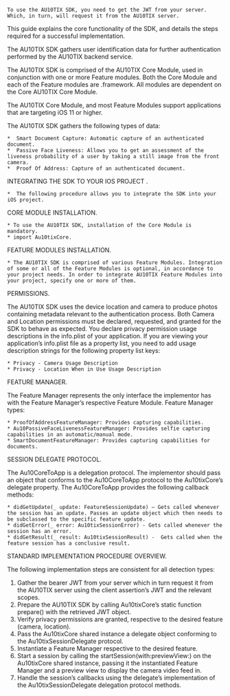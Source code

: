 
    To use the AU10TIX SDK, you need to get the JWT from your server. Which, in turn, will request it from the AU10TIX server.


This guide explains the core functionality of the SDK, and details the steps required for a successful implementation.

The AU10TIX SDK gathers user identification data for further authentication performed by the AU10TIX backend service. 

The AU10TIX SDK is comprised of the AU10TIX Core Module, used in conjunction with one or more Feature modules.
Both the Core Module and each of the Feature modules are .framework. 
All modules are dependent on the Core AU10TIX Core Module.

The AU10TIX Core Module, and most Feature Modules support applications that are targeting iOS 11 or higher. 

The AU10TIX SDK gathers the following types of data:

    *  Smart Document Capture: Automatic capture of an authenticated document.
    *  Passive Face Liveness: Allows you to get an assessment of the liveness probability of a user by taking a still image from the front camera.  
    *  Proof Of Address: Capture of an authenticated document.


INTEGRATING THE SDK TO YOUR IOS PROJECT .

    *  The following procedure allows you to integrate the SDK into your iOS project. 
    

CORE MODULE INSTALLATION.

    * To use the AU10TIX SDK, installation of the Core Module is mandatory.
    * import Au10tixCore.
    

FEATURE MODULES INSTALLATION.

    * The AU10TIX SDK is comprised of various Feature Modules. Integration of some or all of the Feature Modules is optional, in accordance to your project needs. In order to integrate AU10TIX Feature Modules into your project, specify one or more of them.


PERMISSIONS.

The AU10TIX SDK uses the device location and camera to produce photos containing metadata relevant to the authentication process. 
Both Camera and Location permissions must be declared, requested, and granted for the SDK to behave as expected.
You declare privacy permission usage descriptions in the info.plist of your application.
If you are viewing your application’s info.plist file as a property list, you need to add usage description strings for the following property list keys:

    * Privacy - Camera Usage Description
    * Privacy - Location When in Use Usage Description

FEATURE MANAGER.

The Feature Manager represents the only interface the implementor has with the Feature Manager’s respective Feature Module. 
Feature Manager types: 

    * ProofOfAddressFeatureManager: Provides capturing capabilities.  
    * Au10PassiveFaceLivenessFeatureManager: Provides selfie capturing capabilities in an automatic/manual mode.  
    * SmartDocumentFeatureManager: Provides capturing capabilities for documents.  

SESSION DELEGATE PROTOCOL.

The Au10CoreToApp is a delegation protocol. The implementor should pass an object that conforms to the Au10CoreToApp protocol to the Au10tixCore’s delegate property. The Au10CoreToApp provides the following callback methods: 

    * didGetUpdate(_ update: FeatureSessionUpdate) – Gets called whenever the session has an update. Passes an update object which then needs to be subclassed to the specific feature update.
    * didGetError(_ error: Au10tixSessionError) - Gets called whenever the session has an error.
    * didGetResult(_ result: Au10tixSessionResult) -  Gets called when the feature session has a conclusive result. 

STANDARD IMPLEMENTATION PROCEDURE OVERVIEW.

The following implementation steps are consistent for all detection types: 

1. Gather the bearer JWT from your server which in turn request it from the AU10TIX server using the client assertion’s JWT and the relevant scopes.  
2. Prepare the AU10TIX SDK by calling Au10tixCore’s static function prepare() with the retrieved JWT object.  
3. Verify privacy permissions are granted, respective to the desired feature (camera, location).  
4. Pass the Au10tixCore shared instance a delegate object conforming to the Au10tixSessionDelegate protocol.  
5. Instantiate a Feature Manager respective to the desired feature.  
6. Start a session by calling the startSession(with:previewView:) on the Au10tixCore shared instance, passing it the instantiated Feature Manager and a preview view to display the camera video feed in.  
7. Handle the session’s callbacks using the delegate’s implementation of the Au10tixSessionDelegate delegation protocol methods.  
